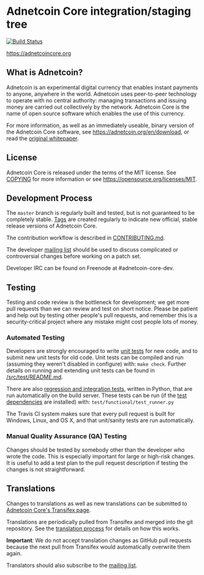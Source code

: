 Adnetcoin Core integration/staging tree
=====================================

[![Build Status](https://travis-ci.org/adnetcoin/adnetcoin.svg?branch=master)](https://travis-ci.org/adnetcoin/adnetcoin)

https://adnetcoincore.org

What is Adnetcoin?
----------------

Adnetcoin is an experimental digital currency that enables instant payments to
anyone, anywhere in the world. Adnetcoin uses peer-to-peer technology to operate
with no central authority: managing transactions and issuing money are carried
out collectively by the network. Adnetcoin Core is the name of open source
software which enables the use of this currency.

For more information, as well as an immediately useable, binary version of
the Adnetcoin Core software, see https://adnetcoin.org/en/download, or read the
[original whitepaper](https://adnetcoincore.org/adnetcoin.pdf).

License
-------

Adnetcoin Core is released under the terms of the MIT license. See [COPYING](COPYING) for more
information or see https://opensource.org/licenses/MIT.

Development Process
-------------------

The `master` branch is regularly built and tested, but is not guaranteed to be
completely stable. [Tags](https://github.com/adnetcoin/adnetcoin/tags) are created
regularly to indicate new official, stable release versions of Adnetcoin Core.

The contribution workflow is described in [CONTRIBUTING.md](CONTRIBUTING.md).

The developer [mailing list](https://lists.linuxfoundation.org/mailman/listinfo/adnetcoin-dev)
should be used to discuss complicated or controversial changes before working
on a patch set.

Developer IRC can be found on Freenode at #adnetcoin-core-dev.

Testing
-------

Testing and code review is the bottleneck for development; we get more pull
requests than we can review and test on short notice. Please be patient and help out by testing
other people's pull requests, and remember this is a security-critical project where any mistake might cost people
lots of money.

### Automated Testing

Developers are strongly encouraged to write [unit tests](src/test/README.md) for new code, and to
submit new unit tests for old code. Unit tests can be compiled and run
(assuming they weren't disabled in configure) with: `make check`. Further details on running
and extending unit tests can be found in [/src/test/README.md](/src/test/README.md).

There are also [regression and integration tests](/test), written
in Python, that are run automatically on the build server.
These tests can be run (if the [test dependencies](/test) are installed) with: `test/functional/test_runner.py`

The Travis CI system makes sure that every pull request is built for Windows, Linux, and OS X, and that unit/sanity tests are run automatically.

### Manual Quality Assurance (QA) Testing

Changes should be tested by somebody other than the developer who wrote the
code. This is especially important for large or high-risk changes. It is useful
to add a test plan to the pull request description if testing the changes is
not straightforward.

Translations
------------

Changes to translations as well as new translations can be submitted to
[Adnetcoin Core's Transifex page](https://www.transifex.com/projects/p/adnetcoin/).

Translations are periodically pulled from Transifex and merged into the git repository. See the
[translation process](doc/translation_process.md) for details on how this works.

**Important**: We do not accept translation changes as GitHub pull requests because the next
pull from Transifex would automatically overwrite them again.

Translators should also subscribe to the [mailing list](https://groups.google.com/forum/#!forum/adnetcoin-translators).
